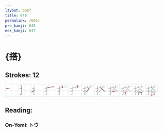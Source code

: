 ```yaml
---
layout: post
title: 646
permalink: /646/
pre_kanji: 645
nex_kanji: 647
---
```


# {搭}

## Strokes: 12

<div class="stroke"><img src="../images/E690AD.png" /></div>

## Reading:

### On-Yomi: トウ
